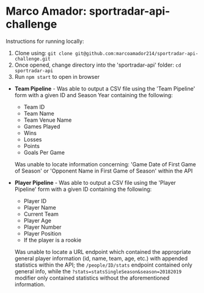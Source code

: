 # Marco Amador: sportradar-api-challenge

Instructions for running locally:
1. Clone using: `git clone git@github.com:marcoamador214/sportradar-api-challenge.git`
2. Once opened, change directory into the 'sportradar-api' folder: `cd sportradar-api`
3. Run `npm start` to open in browser

* **Team Pipeline** - Was able to output a CSV file using the 'Team Pipeline' form with a given ID and Season Year containing the following:
  * Team ID
  * Team Name
  * Team Venue Name
  * Games Played
  * Wins
  * Losses
  * Points
  * Goals Per Game
  
  Was unable to locate information concerning: 'Game Date of First Game of Season' or 'Opponent Name in First Game of Season' within the API
  
* **Player Pipeline** - Was able to output a CSV file using the 'Player Pipeline' form with a given ID containing the following:
  * Player ID
  * Player Name
  * Current Team
  * Player Age
  * Player Number
  * Player Position
  * If the player is a rookie
  
  Was unable to locate a URL endpoint which contained the appropriate general player information (id, name, team, age, etc.) with appended statistics within the API; the `/people/ID/stats` endpoint contained only general info, while the `?stats=statsSingleSeason&season=20182019` modifier only contained statistics without the aforementioned information.














